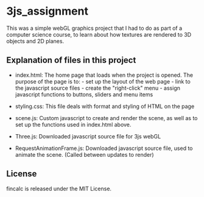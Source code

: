 # 3js_assignment
This was a simple webGL graphics project that I had to do as part of a computer science course, to learn about how textures are rendered to 3D objects and 2D planes.

## Explanation of files in this project

 - index.html:                The home page that loads when the project is opened. 
                              The purpose of the page is to:
                               - set up the layout of the web page
                               - link to the javascript source files
                               - create the "right-click" menu
                               - assign javascript functions to buttons, sliders and menu items
                   
 - styling.css:               This file deals with format and styling of HTML on the page
 
 - scene.js:                  Custom javascript to create and render the scene,  as well as to set up the functions used in index.html above.
 
 - Three.js:                  Downloaded javascript source file for 3js webGL
 
 - RequestAnimationFrame.js:  Downloaded javascript source file, used to animate the scene. (Called between updates to render)

## License
   
fincalc is released under the MIT License.






